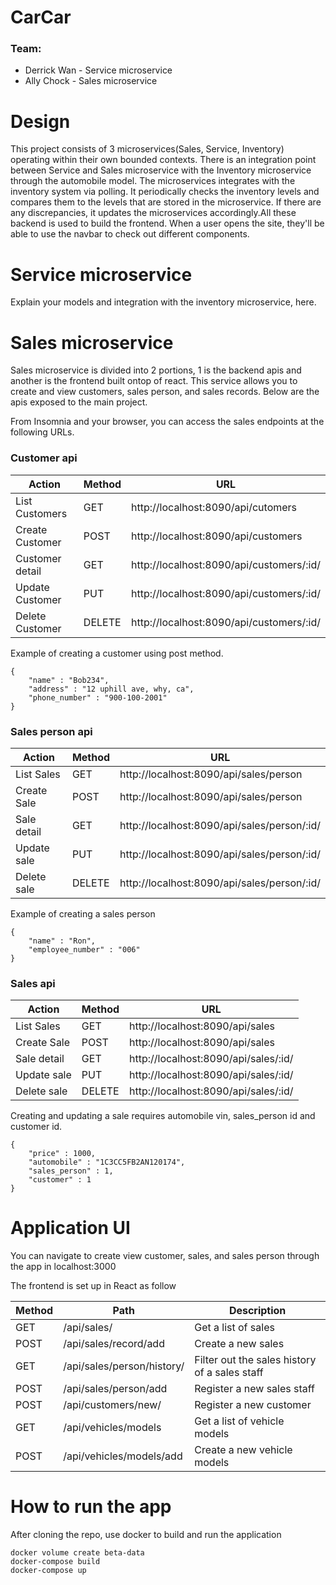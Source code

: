 # CarCar

### Team:

* Derrick Wan - Service microservice
* Ally Chock - Sales microservice

# Design
This project consists of 3 microservices(Sales, Service, Inventory) operating within their own bounded contexts. There is an integration point between Service and Sales microservice with the Inventory microservice through the automobile model. The microservices integrates with the inventory system via polling. It periodically checks the inventory levels and compares them to the levels that are stored in the microservice. If there are any discrepancies, it updates the microservices accordingly.All these backend is used to build the frontend. When a user opens the site, they'll be able to use the navbar to check out different components.

# Service microservice

Explain your models and integration with the inventory
microservice, here.

# Sales microservice
Sales microservice is divided into 2 portions, 1 is the backend apis and another is the frontend built ontop of react. This service allows you to create and view customers, sales person, and sales records.
Below are the apis exposed to the main project. 

From Insomnia and your browser, you can access the sales endpoints at the following URLs.
### Customer api
| Action    | Method  | URL                             |
|-----------|---------|---------------------------------|
| List Customers| GET     | http://localhost:8090/api/cutomers |
| Create Customer| POST     | http://localhost:8090/api/customers |
| Customer detail| GET     | http://localhost:8090/api/customers/:id/ |
| Update Customer| PUT     | http://localhost:8090/api/customers/:id/ |
| Delete Customer| DELETE     | http://localhost:8090/api/customers/:id/ |


Example of creating a customer using post method. 
```
{ 
    "name" : "Bob234",
	"address" : "12 uphill ave, why, ca",
	"phone_number" : "900-100-2001"
}
```




### Sales person api

| Action    | Method  | URL                             |
|-----------|---------|---------------------------------|
| List Sales| GET     | http://localhost:8090/api/sales/person |
| Create Sale| POST     | http://localhost:8090/api/sales/person |
| Sale detail| GET     | http://localhost:8090/api/sales/person/:id/ |
| Update sale| PUT     | http://localhost:8090/api/sales/person/:id/ |
| Delete sale| DELETE     | http://localhost:8090/api/sales/person/:id/ |


Example of creating a sales person
```
{
    "name" : "Ron",
	"employee_number" : "006"
}
```


### Sales api



| Action    | Method  | URL                             |
|-----------|---------|---------------------------------|
| List Sales| GET     | http://localhost:8090/api/sales |
| Create Sale| POST     | http://localhost:8090/api/sales |
| Sale detail| GET     | http://localhost:8090/api/sales/:id/ |
| Update sale| PUT     | http://localhost:8090/api/sales/:id/ |
| Delete sale| DELETE     | http://localhost:8090/api/sales/:id/ |


Creating and updating a sale requires automobile vin, sales_person id and customer id.
```
{ 
    "price" : 1000,
	"automobile" : "1C3CC5FB2AN120174",
	"sales_person" : 1,
	"customer" : 1
}
```



<!-- -Django is used to build the backend model, views and urls for sales microservice
-settings- Linked the django app and project and cors
-Models consist of AutomobileVO, SalesPerson, Customer, SalesRecord
-Registered models in the admin.py
-Views , utilized restful api (POST, GET, DELETE, PUT)
-URLS linking paths from both the app and project
-Ensured the correct polling of data  -->


# Application UI
You can navigate to create view customer, sales, and sales person through the app in localhost:3000


The frontend is set up in React as follow

| Method | Path                  | Description                                   |
| ------ | --------------------- | --------------------------------------------- |
| GET    | /api/sales/           | Get a list of sales                           |
| POST   | /api/sales/record/add | Create a new sales                            |
| GET    | /api/sales/person/history/ | Filter out the sales history of a sales staff |
| POST   | /api/sales/person/add  | Register a new sales staff                    |
| POST   | /api/customers/new/   | Register a new customer                       |
| GET    | /api/vehicles/models   | Get a list of vehicle models                     |
| POST   | /api/vehicles/models/add | Create a new vehicle models                     |




# How to run the app

After cloning the repo, use docker to build and run the application
```
docker volume create beta-data
docker-compose build
docker-compose up
```
